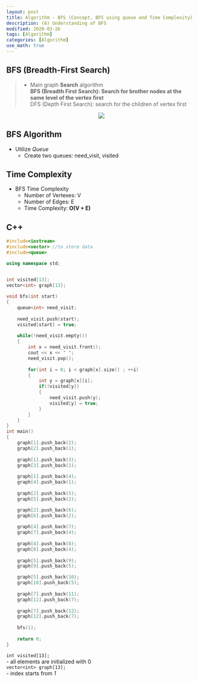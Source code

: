 ```yaml
---
layout: post
title: Algorithm - BFS (Concept, BFS using queue and Time Complexity)
description: (8) Understanding of BFS
modified: 2020-03-26
tags: [Algorithm]
categories: [Algorithm]
use_math: true
---
```

## BFS (Breadth-First Search)   
> * Main graph **Search** algorithm  
> **BFS (Breadth First Search): Search for brother nodes at the same level of the vertex first**  
> DFS (Depth First Search): search for the children of vertex first  


<center>
	<a href="https://en.wikipedia.org/wiki/Breadth-first_search">
		<img src="https://upload.wikimedia.org/wikipedia/commons/thumb/3/33/Breadth-first-tree.svg/450px-Breadth-first-tree.svg.png"/>
	</a>
</center>


## BFS Algorithm  
- Utilize *Queue*    
	- Create two queues: need_visit, visited    

## Time Complexity
- BFS Time Complexity  
	- Number of Vertexes: V  
	- Number of Edges: E  
	- Time Complexity: **O(V + E)**  

## C++ 
```cpp
#include<iostream>
#include<vector> //to store data
#include<queue>

using namespace std;


int visited[13];
vector<int> graph[13];
 
void bfs(int start)
{
	queue<int> need_visit;
	
	need_visit.push(start);
	visited[start] = true;
	
	while(!need_visit.empty())
	{
		int x = need_visit.front();
		cout << x << " ";
		need_visit.pop();
		
		for(int i = 0; i < graph[x].size() ; ++i)
		{
			int y = graph[x][i];
			if(!visited[y])
			{
				need_visit.push(y);
				visited[y] = true;
			}
		}
	}
}
int main()
{
	graph[1].push_back(2);
	graph[2].push_back(1);
	
	graph[1].push_back(3);
	graph[3].push_back(1);
	
	graph[1].push_back(4);
	graph[4].push_back(1);
	
	graph[2].push_back(5);
	graph[5].push_back(2);

	graph[2].push_back(6);
	graph[6].push_back(2);
	
	graph[4].push_back(7);
	graph[7].push_back(4);
	
	graph[4].push_back(8);
	graph[8].push_back(4);
	
	graph[5].push_back(9);
	graph[9].push_back(5);

	graph[5].push_back(10);
	graph[10].push_back(5);	
		
	graph[7].push_back(11);
	graph[11].push_back(7);
	
	graph[7].push_back(12);
	graph[12].push_back(7);	
	
	bfs(1);
	
	return 0;
}
```
`int visited[13];`   
	- all elements are initialized with 0  
`vector<int> graph[13];`  
	- index starts from *1*  

